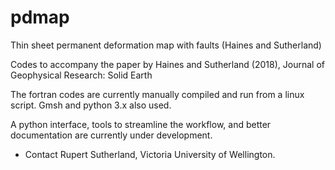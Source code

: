 # pdmap
Thin sheet permanent deformation map with faults (Haines and Sutherland)

Codes to accompany the paper by Haines and Sutherland (2018), Journal of Geophysical Research: Solid Earth

The fortran codes are currently manually compiled and run from a linux script. Gmsh and python 3.x also used.

A python interface, tools to streamline the workflow, and better documentation are currently under development.
- Contact Rupert Sutherland, Victoria University of Wellington.
